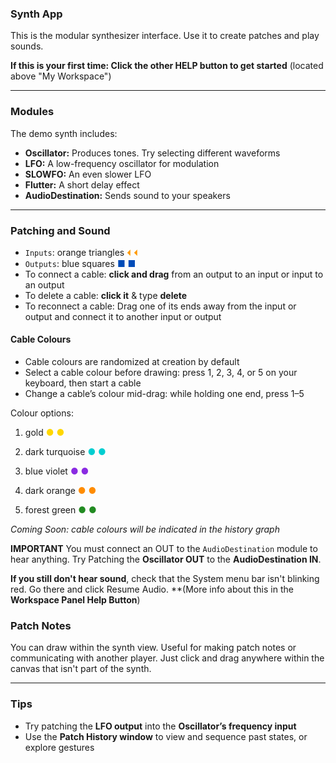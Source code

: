### Synth App

This is the modular synthesizer interface. Use it to create patches and play sounds. 

**If this is your first time: Click the other HELP button to get started** (located above "My Workspace")

---

### Modules

The demo synth includes:

- **Oscillator:** Produces tones. Try selecting different waveforms  
- **LFO:** A low-frequency oscillator for modulation  
- **SLOWFO:** An even slower LFO  
- **Flutter:** A short delay effect  
- **AudioDestination:** Sends sound to your speakers  

---

### Patching and Sound

- `Inputs`: orange triangles <span style="color:#ff9900">⏴</span>  <span style="color:#ff9900">⏴</span> 
- `Outputs`: blue squares  <span style="color:#004cb8">■</span>  <span style="color:#004cb8">■</span> 
- To connect a cable: **click and drag** from an output to an input or input to an output
- To delete a cable: **click it** & type **delete**
- To reconnect a cable: Drag one of its ends away from the input or output and connect it to another input or output

#### Cable Colours

- Cable colours are randomized at creation by default
- Select a cable colour before drawing: press 1, 2, 3, 4, or 5 on your keyboard, then start a cable
- Change a cable’s colour mid-drag: while holding one end, press 1–5

Colour options:

1. gold <span style="color:#FFD700">●</span> <span style="color:#FFD700">●</span>

2. dark turquoise <span style="color:#00CED1">●</span> <span style="color:#00CED1">●</span>

3. blue violet <span style="color:#8A2BE2">●</span> <span style="color:#8A2BE2">●</span>

4. dark orange <span style="color:#FF8C00">●</span> <span style="color:#FF8C00">●</span>

5. forest green <span style="color:#228B22">●</span> <span style="color:#228B22">●</span>


*Coming Soon: cable colours will be indicated in the history graph*

**IMPORTANT** You must connect an OUT to the `AudioDestination` module to hear anything. Try Patching the **Oscillator OUT** to the **AudioDestination IN**. 

**If you still don't hear sound**, check that the System menu bar isn't blinking red. Go there and click Resume Audio. **(More info about this in the **Workspace Panel Help Button**)

### Patch Notes

You can draw within the synth view. Useful for making patch notes or communicating with another player. Just click and drag anywhere within the canvas that isn't part of the synth. 

---

### Tips

- Try patching the **LFO output** into the **Oscillator’s frequency input**   
- Use the **Patch History window** to view and sequence past states, or explore gestures
